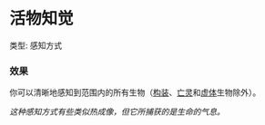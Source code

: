 # 活物知觉

类型: 感知方式

### 效果

你可以清晰地感知到范围内的所有生物（[构装](%E6%9E%84%E8%A3%85%201b4d619a067b80e9b4a8c6518ce4f4ab.md)、[亡灵](%E4%BA%A1%E7%81%B5%201b4d619a067b80bebe74d37a68647282.md)和[虚体](%E8%99%9A%E4%BD%93%201b4d619a067b805ea2bed121ba2c6517.md)生物除外）。

*这种感知方式有些类似热成像，但它所捕获的是生命的气息。*